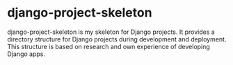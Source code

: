 # django-project-skeleton
django-project-skeleton is my skeleton for Django projects. It provides a directory structure for Django projects during development and deployment. This structure is based on research and own experience of developing Django apps.
